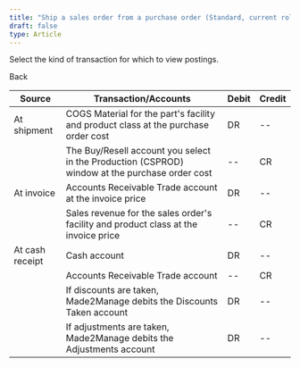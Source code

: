 ```yaml
---
title: "Ship a sales order from a purchase order (Standard, current rolled, non-component or Shipping)"
draft: false
type: Article
---
```


Select the kind of transaction for which to view postings. 

Back

| Source          | Transaction/Accounts                                                                           | Debit | Credit |
|-----------------|------------------------------------------------------------------------------------------------|-------|--------|
| At shipment     | COGS Material for the part's facility and product class at the purchase order cost             | DR    | --     |
|                 | The Buy/Resell account you select in the Production (CSPROD) window at the purchase order cost | --    | CR     |
| At invoice      | Accounts Receivable Trade account at the invoice price                                         | DR    | --     |
|                 | Sales revenue for the sales order's facility and product class at the invoice price            | --    | CR     |
| At cash receipt | Cash account                                                                                   | DR    | --     |
|                 | Accounts Receivable Trade account                                                              | --    | CR     |
|                 | If discounts are taken, Made2Manage debits the Discounts Taken account                         | DR    | --     |
|                 | If adjustments are taken, Made2Manage debits the Adjustments account                           | DR    | --     |